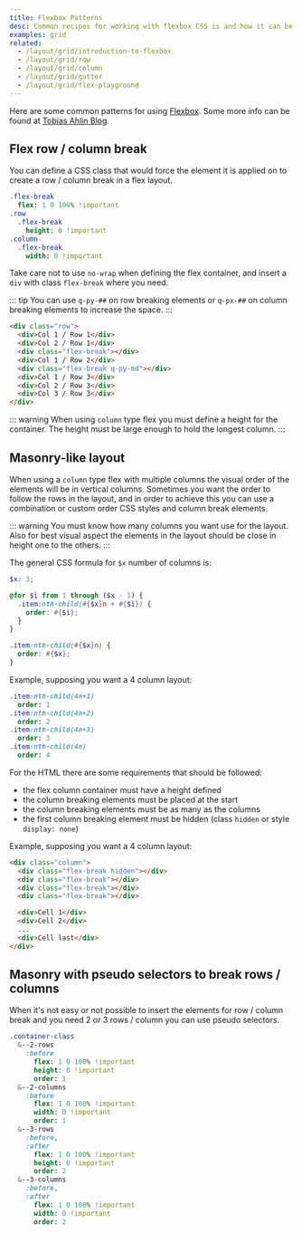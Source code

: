 ```yaml
---
title: Flexbox Patterns
desc: Common recipes for working with flexbox CSS is and how it can be used in a Quasar App.
examples: grid
related:
  - /layout/grid/introduction-to-flexbox
  - /layout/grid/row
  - /layout/grid/column
  - /layout/grid/gutter
  - /layout/grid/flex-playground
---
```


Here are some common patterns for using [Flexbox](https://css-tricks.com/snippets/css/a-guide-to-flexbox/). Some more info can be found at [Tobias Ahlin Blog](https://tobiasahlin.com/blog/).

## Flex row / column break
You can define a CSS class that would force the element it is applied on to create a row / column break in a flex layout.

```sass
.flex-break
  flex: 1 0 100% !important
.row
  .flex-break
    height: 0 !important
.column
  .flex-break
    width: 0 !important
```
Take care not to use `no-wrap` when defining the flex container, and insert a `div` with class `flex-break` where you need.

::: tip
You can use `q-py-##` on row breaking elements or `q-px-##` on column breaking elements to increase the space.
:::

```html
<div class="row">
  <div>Col 1 / Row 1</div>
  <div>Col 2 / Row 1</div>
  <div class="flex-break"></div>
  <div>Col 1 / Row 2</div>
  <div class="flex-break q-py-md"></div>
  <div>Col 1 / Row 3</div>
  <div>Col 2 / Row 3</div>
  <div>Col 3 / Row 3</div>
</div>
```

<doc-example title="Row break" file="BreakRow" />

::: warning
When using `column` type flex you must define a height for the container. The height must be large enough to hold the longest column.
:::

<doc-example title="Column break" file="BreakColumn" />

## Masonry-like layout
When using a `column` type flex with multiple columns the visual order of the elements will be in vertical columns. Sometimes you want the order to follow the rows in the layout, and in order to achieve this you can use a combination or custom order CSS styles and column break elements.

::: warning
You must know how many columns you want use for the layout. Also for best visual aspect the elements in the layout should be close in height one to the others.
:::

The general CSS formula for `$x` number of columns is:

```scss
$x: 3;

@for $i from 1 through ($x - 1) {
  .item:nth-child(#{$x}n + #{$i}) {
    order: #{$i};
  }
}

.item:nth-child(#{$x}n) {
  order: #{$x};
}
```

Example, supposing you want a 4 column layout:

```sass
.item:nth-child(4n+1)
  order: 1
.item:nth-child(4n+2)
  order: 2
.item:nth-child(4n+3)
  order: 3
.item:nth-child(4n)
  order: 4
```

For the HTML there are some requirements that should be followed:
- the flex column container must have a height defined
- the column breaking elements must be placed at the start
- the column breaking elements must be as many as the columns
- the first column breaking element must be hidden (class `hidden` or style `display: none`)

Example, supposing you want a 4 column layout:

```html
<div class="column">
  <div class="flex-break hidden"></div>
  <div class="flex-break"></div>
  <div class="flex-break"></div>
  <div class="flex-break"></div>

  <div>Cell 1</div>
  <div>Cell 2</div>
  ...
  <div>Cell last</div>
</div>
```

<doc-example title="Masonry" file="Masonry" />

## Masonry with pseudo selectors to break rows / columns
When it's not easy or not possible to insert the elements for row / column break and you need 2 or 3 rows / column you can use pseudo selectors.

```sass
.container-class
  &--2-rows
    :before
      flex: 1 0 100% !important
      height: 0 !important
      order: 1
  &--2-columns
    :before
      flex: 1 0 100% !important
      width: 0 !important
      order: 1
  &--3-rows
    :before,
    :after
      flex: 1 0 100% !important
      height: 0 !important
      order: 2
  &--3-columns
    :before,
    :after
      flex: 1 0 100% !important
      width: 0 !important
      order: 2
```

<doc-example title="Masonry like table grid" file="MasonryTableGrid" />
